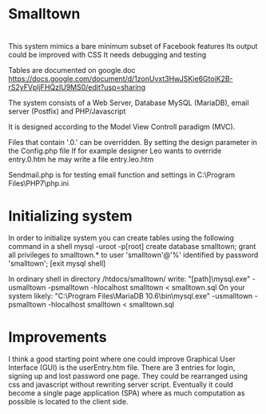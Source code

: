 #
# Smalltown
#
This system mimics a bare minimum subset of Facebook features
Its output could be improved with CSS
It needs debugging and testing

Tables are documented on google.doc
https://docs.google.com/document/d/1zonUvxt3HwJSKie6GtoiK2B-rS2yFVpIjFHQzIU9MS0/edit?usp=sharing
 
The system consists of a Web Server, Database MySQL (MariaDB), email server (Postfix) and PHP/Javascript
 
It is designed according to the Model View Controll paradigm (MVC). 

Files that contain '.0.' can be overridden. By setting the design parameter in the Config.php file
If for example designer Leo wants to override entry.0.htm he may write a file entry.leo.htm 

Sendmail.php is for testing email function and settings in 
C:\Program Files\PHP7\php.ini

# Initializing system
In order to initialize system you can create tables using the following command in a shell
mysql -uroot -p[root]
create database smalltown;
grant all privileges to smalltown.* to user 'smalltown'@'%' identified by password 'smalltown';
[exit mysql shell]

In ordinary shell in directory /htdocs/smalltown/ write: 
"[path]\mysql.exe" -usmalltown -psmalltown -hlocalhost smalltown < smalltown.sql 
On your system likely:
"C:\Program Files\MariaDB 10.6\bin\mysql.exe" -usmalltown -psmalltown -hlocalhost smalltown < smalltown.sql


# Improvements
I think a good starting point where one could improve Graphical User Interface (GUI)
is the userEntry.htm file. There are 3 entries for login, signing up and lost password 
one page. They could be rearranged using css and javascript without rewriting server
script. Eventually it could become a single page application (SPA) where as much
computation as possible is located to the client side.

